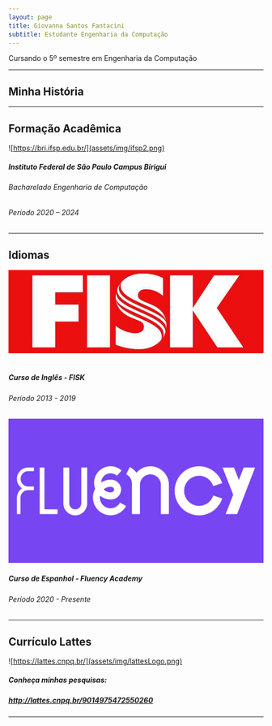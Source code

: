 ```yaml
---
layout: page
title: Giovanna Santos Fantacini
subtitle: Estudante Engenharia da Computação
---
```


<div style="text-align: justify"> Cursando o 5º semestre em Engenharia da Computação
</div>

---

## Minha História
<div style="text-align: justify">  </div>

---

## Formação Acadêmica

![https://bri.ifsp.edu.br/](assets/img/ifsp2.png)
##### Instituto Federal de São Paulo Campus Birigui
###### Bacharelado Engenharia de Computação
###### Período  2020 – 2024

---

## Idiomas 
![FISK](assets/img/Fisk.jpeg)
<img src="" alt="" width="150"/>
##### Curso de Inglês - FISK
###### Período  2013 - 2019

![FLUENCYACADEMY](assets/img/FluencyAcademy.png)
##### Curso de Espanhol - Fluency Academy
###### Período  2020 - Presente
---

## Currículo Lattes

![https://lattes.cnpq.br/](assets/img/lattesLogo.png)
##### Conheça minhas pesquisas:
##### http://lattes.cnpq.br/9014975472550260


---
